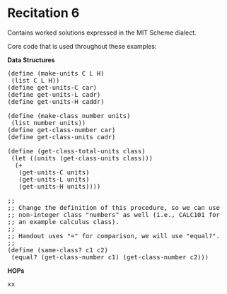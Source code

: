 Recitation 6
============ 

Contains worked solutions expressed in the MIT Scheme dialect.

Core code that is used throughout these examples:

**Data Structures**

<pre>
(define (make-units C L H)
 (list C L H))
(define get-units-C car)
(define get-units-L cadr)
(define get-units-H caddr)

(define (make-class number units)
 (list number units))
(define get-class-number car)
(define get-class-units cadr)

(define (get-class-total-units class)
 (let ((units (get-class-units class)))
  (+ 
   (get-units-C units)
   (get-units-L units)
   (get-units-H units))))

;;
;; Change the definition of this procedure, so we can use
;; non-integer class "numbers" as well (i.e., CALC101 for 
;; an example calculus class).
;;
;; Handout uses "=" for comparison, we will use "equal?".
;;
(define (same-class? c1 c2)
 (equal? (get-class-number c1) (get-class-number c2)))
</pre>

**HOPs**
<pre>
xx
</pre>